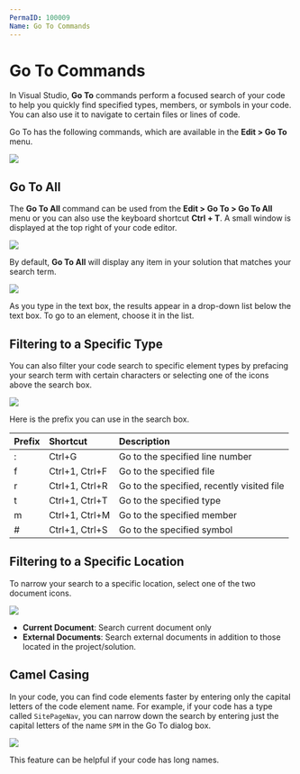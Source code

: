 ```yaml
---
PermaID: 100009
Name: Go To Commands
---
```


# Go To Commands

In Visual Studio, **Go To** commands perform a focused search of your code to help you quickly find specified types, members, or symbols in your code. You can also use it to navigate to certain files or lines of code.

Go To has the following commands, which are available in the **Edit > Go To** menu.

<img src="https://raw.githubusercontent.com/zzzprojects/learn-orm/master/tutorials/visual-studio/images/go-to-commands.png">

## Go To All

The **Go To All** command can be used from the **Edit > Go To > Go To All** menu or you can also use the keyboard shortcut **Ctrl + T**. A small window is displayed at the top right of your code editor.

<img src="https://raw.githubusercontent.com/zzzprojects/learn-orm/master/tutorials/visual-studio/images/go-to-commands-1.png">

By default, **Go To All** will display any item in your solution that matches your search term.

<img src="https://raw.githubusercontent.com/zzzprojects/learn-orm/master/tutorials/visual-studio/images/go-to-commands-2.png">

As you type in the text box, the results appear in a drop-down list below the text box. To go to an element, choose it in the list.

## Filtering to a Specific Type

You can also filter your code search to specific element types by prefacing your search term with certain characters or selecting one of the icons above the search box.

<img src="https://raw.githubusercontent.com/zzzprojects/learn-orm/master/tutorials/visual-studio/images/go-to-commands-3.png">

Here is the prefix you can use in the search box.

|Prefix  | Shortcut              |Description                                 |
|:-------|:----------------------|:--------------------------                 |
| :      | Ctrl+G                | Go to the specified line number            |
| f	     | Ctrl+1, Ctrl+F        | Go to the specified file                   |
| r	     | Ctrl+1, Ctrl+R        | Go to the specified, recently visited file |
| t      | Ctrl+1, Ctrl+T        | Go to the specified type                   |
| m      | Ctrl+1, Ctrl+M        | Go to the specified member                 |
| #	     |Ctrl+1, Ctrl+S         | Go to the specified symbol                 |

## Filtering to a Specific Location

To narrow your search to a specific location, select one of the two document icons.

<img src="https://raw.githubusercontent.com/zzzprojects/learn-orm/master/tutorials/visual-studio/images/go-to-commands-4.png">

 - **Current Document**: Search current document only
 - **External Documents**: Search external documents in addition to those located in the project/solution.

## Camel Casing

In your code, you can find code elements faster by entering only the capital letters of the code element name. For example, if your code has a type called `SitePageNav`, you can narrow down the search by entering just the capital letters of the name `SPM` in the Go To dialog box. 

<img src="https://raw.githubusercontent.com/zzzprojects/learn-orm/master/tutorials/visual-studio/images/go-to-commands-5.png">

This feature can be helpful if your code has long names.